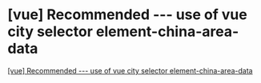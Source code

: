 # [vue] Recommended --- use of vue city selector element-china-area-data
[[vue] Recommended --- use of vue city selector element-china-area-data](https://aiwithcloud.com/2022/09/16/vue_recommended_____use_of_vue_city_selector_element_china_area_data/)